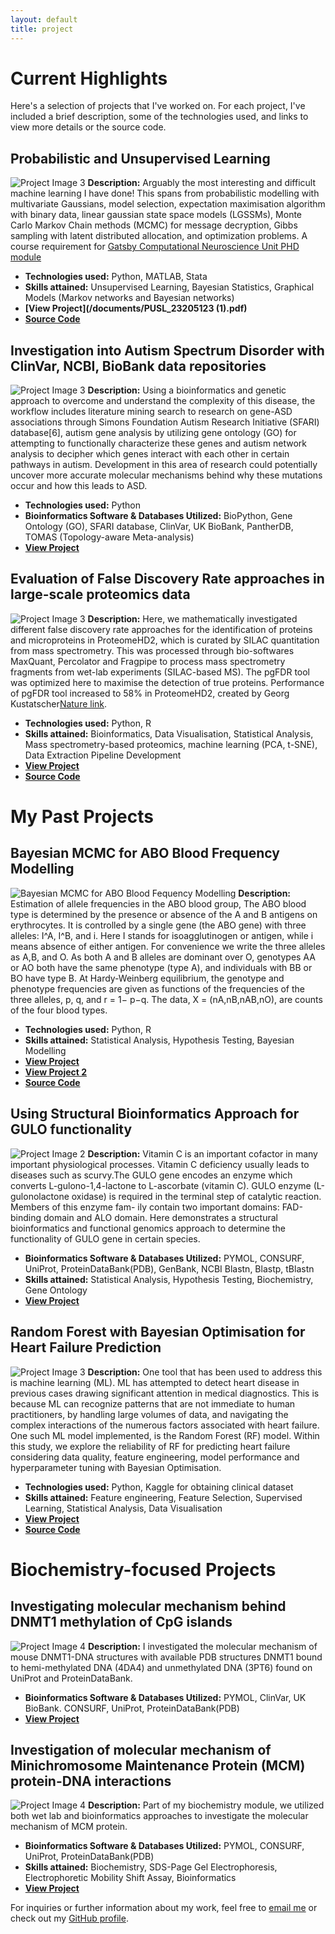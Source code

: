 ```yaml
---
layout: default
title: project
---
```


# Current Highlights

Here's a selection of projects that I've worked on. For each project, I've included a brief description, some of the technologies used, and links to view more details or the source code.

## Probabilistic and Unsupervised Learning 
![Project Image 3](PUSL.png)
**Description:** Arguably the most interesting and difficult machine learning I have done! This spans from probabilistic modelling with multivariate Gaussians, model selection, expectation maximisation algorithm with binary data, linear gaussian state space models (LGSSMs), Monte Carlo Markov Chain methods (MCMC) for message decryption, Gibbs sampling with latent distributed allocation, and optimization problems. A course requirement for [Gatsby Computational Neuroscience Unit PHD module](https://www.ucl.ac.uk/gatsby/gatsby-computational-neuroscience-unit)
- **Technologies used:** Python, MATLAB, Stata
- **Skills attained:** Unsupervised Learning, Bayesian Statistics, Graphical Models (Markov networks and Bayesian networks) 
- **[View Project](/documents/PUSL_23205123 (1).pdf)**
- **[Source Code](https://github.com/anabelyong/probabilistic-unsupervised-learning)**

## Investigation into Autism Spectrum Disorder with ClinVar, NCBI, BioBank data repositories
![Project Image 3](ASD.png)
**Description:** Using a bioinformatics and genetic approach to overcome and understand the complexity of this disease, the workflow includes literature mining search to research on gene-ASD associations through Simons Foundation Autism Research Initiative (SFARI) database[6], autism gene analysis by utilizing gene ontology (GO) for attempting to functionally characterize these genes and autism network analysis to decipher which genes interact with each other in certain pathways in autism. Development in this area of research could potentially uncover more accurate molecular mechanisms behind why these mutations occur and how this leads to ASD.
- **Technologies used:** Python
- **Bioinformatics Software & Databases Utilized:** BioPython, Gene Ontology (GO), SFARI database, ClinVar, UK BioBank, PantherDB, TOMAS (Topology-aware Meta-analysis)
- **[View Project](ASD_investigation.pdf)**

## Evaluation of False Discovery Rate approaches in large-scale proteomics data
![Project Image 3](ProteomeHD2.png)
**Description:** Here, we mathematically investigated different false discovery rate approaches for the identification of proteins and microproteins in ProteomeHD2, which is curated by SILAC quantitation from mass spectrometry. This was processed through bio-softwares MaxQuant, Percolator and Fragpipe to process mass spectrometry fragments from wet-lab experiments (SILAC-based MS). The pgFDR tool was optimized here to maximise the detection of true proteins. Performance of pgFDR tool increased to 58% in ProteomeHD2, created by Georg Kustatscher[Nature link](https://www.nature.com/articles/s41587-019-0298-5).
- **Technologies used:** Python, R
- **Skills attained:** Bioinformatics, Data Visualisation, Statistical Analysis, Mass spectrometry-based proteomics, machine learning (PCA, t-SNE), Data Extraction Pipeline Development
- **[View Project](/documents/dissertation.pdf)**
- **[Source Code](https://github.com/anabelyong/FDREvaluationProteomeHD2)**
  
# My Past Projects
## Bayesian MCMC for ABO Blood Frequency Modelling
![Bayesian MCMC for ABO Blood Fequency Modelling](ABOBlood.png)
**Description:** Estimation of allele frequencies in the ABO blood group, The ABO blood type is determined by the presence or absence of the A and B antigens on erythrocytes. It is controlled by a single gene (the ABO gene) with three alleles: I^A, I^B, and i. Here I stands for isoagglutinogen or antigen, while i means absence of either antigen. For convenience we write the three alleles as A,B, and O. As both A and B alleles are dominant over O, genotypes AA or AO both have the same phenotype (type A), and individuals with BB
or BO have type B. At Hardy-Weinberg equilibrium, the genotype and phenotype frequencies are given as functions of the frequencies of the three alleles, p, q, and r = 1− p−q. The data, X = (nA,nB,nAB,nO), are counts of the four blood types. 
- **Technologies used:** Python, R
- **Skills attained:** Statistical Analysis, Hypothesis Testing, Bayesian Modelling
- **[View Project](/documents/GeneCountingAlgorithmReport.pdf)**
- **[View Project 2](/documents/ABO-ML-MCMC.pdf)**
- **[Source Code](https://github.com/anabelyong/Monte-Carlo-Markov-Chain-methods)**

## Using Structural Bioinformatics Approach for GULO functionality
![Project Image 2](GULO_GENE.png)
**Description:** Vitamin C is an important cofactor in many important physiological processes. Vitamin C deficiency usually leads to diseases such as scurvy.The GULO gene encodes an enzyme which converts L-gulono-1,4-lactone to L-ascorbate (vitamin C). GULO enzyme (L-gulonolactone oxidase) is required in the terminal step of catalytic reaction. Members of this enzyme fam- ily contain two important domains: FAD-binding domain and ALO domain. Here demonstrates a structural bioinformatics and functional genomics approach to determine the functionality of GULO gene in certain species.
- **Bioinformatics Software & Databases Utilized:** PYMOL, CONSURF, UniProt, ProteinDataBank(PDB), GenBank, NCBI Blastn, Blastp, tBlastn
- **Skills attained:** Statistical Analysis, Hypothesis Testing, Biochemistry, Gene Ontology
- **[View Project](/documents/GULO_Bioinformatics.pdf)**

## Random Forest with Bayesian Optimisation for Heart Failure Prediction 
![Project Image 3](heartpred.png)
**Description:** One tool that has been used to address this is machine learning (ML). ML has attempted to detect heart disease in previous cases drawing significant attention in medical diagnostics. This is because ML can recognize patterns that are not immediate to human practitioners, by handling large volumes of data, and navigating the complex interactions of the numerous factors associated with heart failure. One such ML model implemented, is the Random Forest (RF) model. Within this study, we explore the reliability of RF for predicting heart failure considering data quality, feature engineering, model performance and hyperparameter tuning with Bayesian Optimisation.
- **Technologies used:** Python, Kaggle for obtaining clinical dataset
- **Skills attained:** Feature engineering, Feature Selection, Supervised Learning, Statistical Analysis, Data Visualisation
- **[View Project](/documents/AI4BH_CW1_23205123.pdf)**
- **[Source Code](https://github.com/anabelyong/AI4BH)**

# Biochemistry-focused Projects
## Investigating molecular mechanism behind DNMT1 methylation of CpG islands
![Project Image 4](DNMT1.png)
**Description:** I investigated the molecular mechanism of mouse DNMT1-DNA structures with available PDB structures DNMT1 bound to hemi-methylated DNA (4DA4) and unmethylated DNA (3PT6) found on UniProt and ProteinDataBank. 
- **Bioinformatics Software & Databases Utilized:** PYMOL, ClinVar, UK BioBank. CONSURF, UniProt, ProteinDataBank(PDB)
- **[View Project](/documents/Structural_Bioinformatics_Project1.pdf)**

## Investigation of molecular mechanism of Minichromosome Maintenance Protein (MCM) protein-DNA interactions 
![Project Image 4](MCM_protein.png)
**Description:** Part of my biochemistry module, we utilized both wet lab and bioinformatics approaches to investigate the molecular mechanism of MCM protein. 
- **Bioinformatics Software & Databases Utilized:** PYMOL, CONSURF, UniProt, ProteinDataBank(PDB)
- **Skills attained:** Biochemistry, SDS-Page Gel Electrophoresis, Electrophoretic Mobility Shift Assay, Bioinformatics
- **[View Project](/documents/MCM_Protein_Project.pdf)**

For inquiries or further information about my work, feel free to [email me](mailto:ucabyon@ucl.ac.uk) or check out my [GitHub profile](https://github.com/anabelyong).
